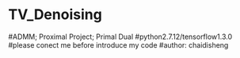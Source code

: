 # TV_Denoising
#ADMM; Proximal Project; Primal Dual 
#python2.7.12/tensorflow1.3.0
#please conect me before introduce my code
#author: chaidisheng
